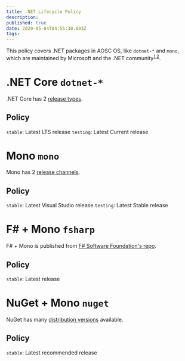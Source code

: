 ```yaml
---
title: .NET Lifecycle Policy
description: 
published: true
date: 2020-05-04T04:55:30.603Z
tags: 
---
```


This policy covers .NET packages in AOSC OS, like `dotnet-*` and `mono`, which are maintained by Microsoft and the .NET community<sup>[1][1],[2][2]</sup>.

# .NET Core `dotnet-*`

.NET Core has 2 [release types](https://dotnet.microsoft.com/platform/support/policy/dotnet-core).

## Policy

`stable`: Latest LTS release
`testing`: Latest Current release

# Mono `mono`

Mono has 2 [release channels](https://www.mono-project.com/download/).

## Policy

`stable`: Latest Visual Studio release
`testing`: Latest Stable release

# F# + Mono `fsharp`

F# + Mono is published from [F# Software Foundation's repo](https://github.com/fsharp/fsharp/releases).

## Policy

`stable`: Latest release

<!-- # MSBuild + Mono `msbuild`

TODO... -->

# NuGet + Mono `nuget`

NuGet has many [distribution versions](https://www.nuget.org/downloads) available.

## Policy

`stable`: Latest recommended release

<!-- More packages policy expected -->

[1]: https://docs.microsoft.com/en-us/dotnet/core/
[2]: https://www.mono-project.com/